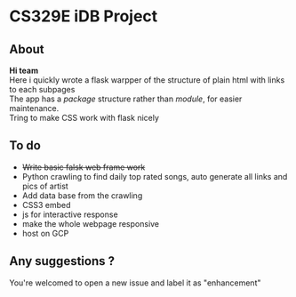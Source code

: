 # CS329E iDB Project  
## About
**Hi team**  
Here i quickly wrote a flask warpper of the structure of plain html with links to each subpages   
The app has a *package* structure rather than *module*, for easier maintenance.  
Tring to make CSS work with flask nicely   
## To do  
+ ~~Write basic falsk web frame work~~
+ Python crawling to find daily top rated songs, auto generate all links and pics of artist 
+ Add data base from the crawling 
+ CSS3 embed
+ js for interactive response
+ make the whole webpage responsive 
+ host on GCP
## Any suggestions ?  
You're welcomed to open a new issue and label it as "enhancement" 



